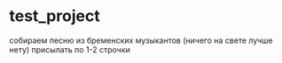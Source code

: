 # test_project
собираем песню из бременских музыкантов
(ничего на свете лучше нету)
присылать по 1-2 строчки

